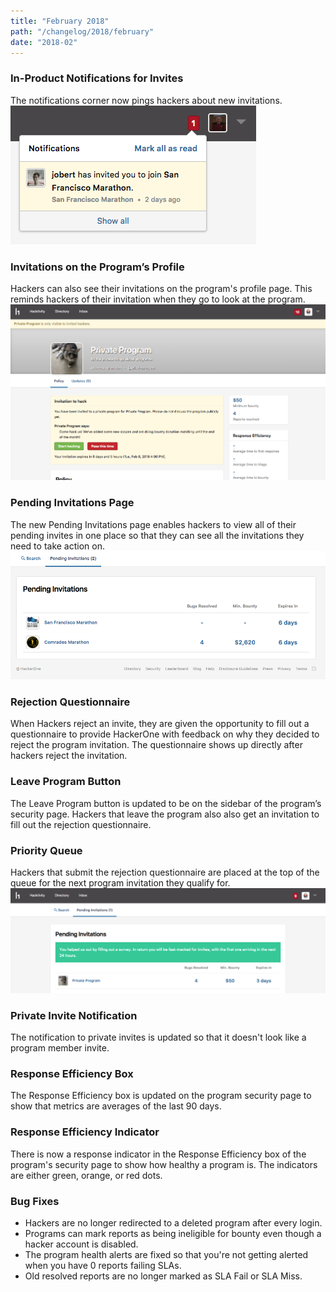 ```yaml
---
title: "February 2018"
path: "/changelog/2018/february"
date: "2018-02"
---
```


### In-Product Notifications for Invites
The notifications corner now pings hackers about new invitations.
![feb_2018](./images/feb_2018.png)

### Invitations on the Program’s Profile
Hackers can also see their invitations on the program's profile page. This reminds hackers of their invitation when they go to look at the program.
![feb_2018_2](./images/feb_2018_2.png)

### Pending Invitations Page
The new Pending Invitations page enables hackers to view all of their pending invites in one place so that they can see all the invitations they need to take action on.
![feb_2018_4](./images/feb_2018_4.png)

### Rejection Questionnaire
When Hackers reject an invite, they are given the opportunity to fill out a questionnaire to provide HackerOne with feedback on why they decided to reject the program invitation. The questionnaire shows up directly after hackers reject the invitation.

### Leave Program Button
The Leave Program button is updated to be on the sidebar of the program’s security page. Hackers that leave the program also also get an invitation to fill out the rejection questionnaire.

### Priority Queue
Hackers that submit the rejection questionnaire are placed at the top of the queue for the next program invitation they qualify for.
![feb_2018_3](./images/feb_2018_3.png)

### Private Invite Notification
The notification to private invites is updated so that it doesn't look like a program member invite.

### Response Efficiency Box
The Response Efficiency box is updated on the program security page to show that metrics are averages of the last 90 days.

### Response Efficiency Indicator
There is now a response indicator in the Response Efficiency box of the program's security page to show how healthy a program is. The indicators are either green, orange, or red dots.

### Bug Fixes
- Hackers are no longer redirected to a deleted program after every login.
- Programs can mark reports as being ineligible for bounty even though a hacker account is disabled.
- The program health alerts are fixed so that you're not getting alerted when you have 0 reports failing SLAs.
- Old resolved reports are no longer marked as SLA Fail or SLA Miss.
